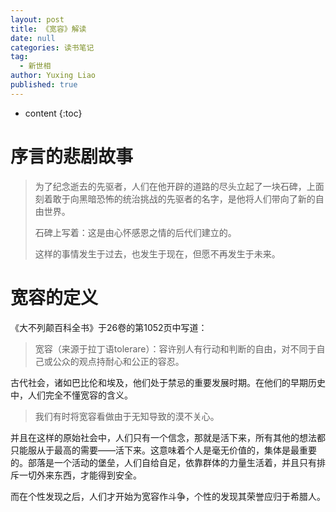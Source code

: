 ```yaml
---
layout: post
title: 《宽容》解读
date: null
categories: 读书笔记
tag:
  - 新世相
author: Yuxing Liao
published: true
---
```


* content
{:toc}

# 序言的悲剧故事

> 为了纪念逝去的先驱者，人们在他开辟的道路的尽头立起了一块石碑，上面刻着敢于向黑暗恐怖的统治挑战的先驱者的名字，是他将人们带向了新的自由世界。
>
> 石碑上写着：这是由心怀感恩之情的后代们建立的。
>
> 这样的事情发生于过去，也发生于现在，但愿不再发生于未来。

# 宽容的定义

《大不列颠百科全书》于26卷的第1052页中写道：

> 宽容（来源于拉丁语tolerare）：容许别人有行动和判断的自由，对不同于自己或公众的观点持耐心和公正的容忍。

古代社会，诸如巴比伦和埃及，他们处于禁忌的重要发展时期。在他们的早期历史中，人们完全不懂宽容的含义。

> 我们有时将宽容看做由于无知导致的漠不关心。

并且在这样的原始社会中，人们只有一个信念，那就是活下来，所有其他的想法都只能服从于最高的需要——活下来。这意味着个人是毫无价值的，集体是最重要的。部落是一个活动的堡垒，人们自给自足，依靠群体的力量生活着，并且只有排斥一切外来东西，才能得到安全。

而在个性发现之后，人们才开始为宽容作斗争，个性的发现其荣誉应归于希腊人。

